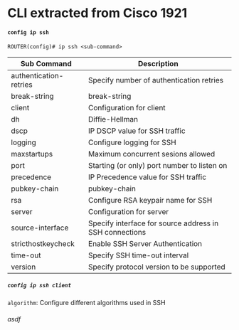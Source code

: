# CLI extracted from Cisco 1921

#### `config ip ssh`

```
ROUTER(config)# ip ssh <sub-command>
```

|  Sub Command  | Description |
| ------------- | ----------- |
| authentication-retries | Specify number of authentication retries |
| break-string | break-string |
| client | Configuration for client |
| dh | Diffie-Hellman |
| dscp | IP DSCP value for SSH traffic |
| logging | Configure logging for SSH |
| maxstartups | Maximum concurrent sesions allowed |
| port | Starting (or only) port number to listen on |
| precedence | IP Precedence value for SSH traffic |
| pubkey-chain | pubkey-chain |
| rsa | Configure RSA keypair name for SSH |
| server | Configuration for server |
| source-interface | Specify interface for source address in SSH connections |
| stricthostkeycheck | Enable SSH Server Authentication |
| time-out | Specify SSH time-out interval |
| version | Specify protocol version to be supported |

##### `config ip ssh client`



`algorithm`: Configure different algorithms used in SSH

###### asdf

